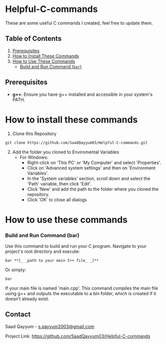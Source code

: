 # Helpful-C-commands

These are some useful C commands I created, feel free to update them.

## Table of Contents
1. [Prerequisites](#prerequisites)
2. [How to Install These Commands](#how-to-install-these-commands)
3. [How to Use These Commands](#how-to-use-these-commands)
   - [Build and Run Command (`bar`)](#build-and-run-command-bar)

## Prerequisites
- **g++**: Ensure you have g++ installed and accessible in your system's PATH.

# How to install these commands

1) Clone this Repository
```
git clone https://github.com/SaadQayyum03/Helpful-C-commands.git
```

2) Add the folder you cloned to Enviromental Variables 
    - For Windows:
        - Right-click on 'This PC' or 'My Computer' and select 'Properties'.
        - Click on 'Advanced system settings' and then on 'Environment Variables'.
        - In the 'System variables' section, scroll down and select the 'Path' variable, then click 'Edit'.
        - Click 'New' and add the path to the folder where you cloned the repository.
        - Click 'OK' to close all dialogs


# How to use these commands

### Build and Run Command (bar)

Use this command to build and run your C program. Navigate to your project's root directory and execute:

```bar **[_ _path to your main C++ file_ _]**```

Or simply:

```bar```

If your main file is named 'main.cpp'. This command compiles the main file using g++ and outputs the executable to a bin folder, which is created if it doesn't already exist.


## Contact
Saad Qayyum - s.qayyum2003@gmail.com

Project Link: https://github.com/SaadQayyum03/Helpful-C-commands
